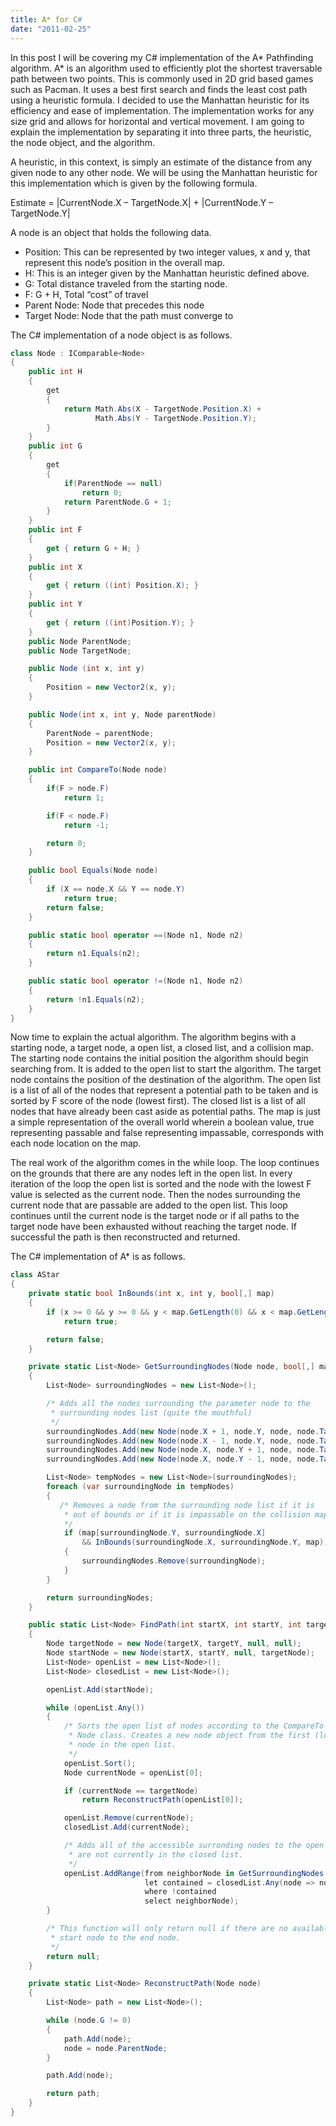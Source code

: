 ```yaml
---
title: A* for C#
date: "2011-02-25"
---
```


In this post I will be covering my C# implementation of the A* Pathfinding algorithm. A* is an algorithm used to efficiently plot the shortest traversable path between two points. This is commonly used in 2D grid based games such as Pacman. It uses a best first search and finds the least cost path using a heuristic formula. I decided to use the Manhattan heuristic for its efficiency and ease of implementation. The implementation works for any size grid and allows for horizontal and vertical movement. I am going to explain the implementation by separating it into three parts, the heuristic, the node object, and the algorithm.

A heuristic, in this context, is simply an estimate of the distance from any given node to any other node. We will be using the Manhattan heuristic for this implementation which is given by the following formula.

Estimate = |CurrentNode.X – TargetNode.X| + |CurrentNode.Y – TargetNode.Y|

A node is an object that holds the following data.

* Position: This can be represented by two integer values, x and y, that represent this node’s position in the overall map.
* H: This is an integer given by the Manhattan heuristic defined above.
* G: Total distance traveled from the starting node.
* F: G + H, Total “cost” of travel
* Parent Node: Node that precedes this node
* Target Node: Node that the path must converge to

The C# implementation of a node object is as follows.

```csharp
class Node : IComparable<Node>
{
    public int H
    {
        get
        {
            return Math.Abs(X - TargetNode.Position.X) +
                   Math.Abs(Y - TargetNode.Position.Y);
        }
    }
    public int G
    {
        get
        {
            if(ParentNode == null)
                return 0;
            return ParentNode.G + 1;
        }
    }
    public int F
    {
        get { return G + H; }
    }
    public int X
    {
        get { return ((int) Position.X); }
    }
    public int Y
    {
        get { return ((int)Position.Y); }
    }
    public Node ParentNode;
    public Node TargetNode;

    public Node (int x, int y)
    {
        Position = new Vector2(x, y);
    }

    public Node(int x, int y, Node parentNode)
    {
        ParentNode = parentNode;
        Position = new Vector2(x, y);
    }

    public int CompareTo(Node node)
    {
        if(F > node.F)
            return 1;

        if(F < node.F)
            return -1;

        return 0;
    }

    public bool Equals(Node node)
    {
        if (X == node.X && Y == node.Y)
            return true;
        return false;
    }

    public static bool operator ==(Node n1, Node n2)
    {
        return n1.Equals(n2);
    }

    public static bool operator !=(Node n1, Node n2)
    {
        return !n1.Equals(n2);
    }
}
```


Now time to explain the actual algorithm. The algorithm begins with a starting node, a target node, a open list, a closed list, and a collision map. The starting node contains the initial position the algorithm should begin searching from. It is added to the open list to start the algorithm. The target node contains the position of the destination of the algorithm.  The open list is a list of all of the nodes that represent a potential path to be taken and is sorted by F score of the node (lowest first). The closed list is a list of all nodes that have already been cast aside as potential paths. The map is just a simple representation of the overall world wherein a boolean value, true representing passable and false representing impassable, corresponds with each node location on the map.

The real work of the algorithm comes in the while loop. The loop continues on the grounds that there are any nodes left in the open list. In every iteration of the loop the open list is sorted and the node with the lowest F value is selected as the current node. Then the nodes surrounding the current node that are passable are added to the open list. This loop continues until the current node is the target node or if all paths to the target node have been exhausted without reaching the target node. If successful the path is then reconstructed and returned.

The C# implementation of A* is as follows.

```csharp
class AStar
{
    private static bool InBounds(int x, int y, bool[,] map)
    {
        if (x >= 0 && y >= 0 && y < map.GetLength(0) && x < map.GetLength(1))
            return true;

        return false;
    }

    private static List<Node> GetSurroundingNodes(Node node, bool[,] map)
    {
        List<Node> surroundingNodes = new List<Node>();

        /* Adds all the nodes surrounding the parameter node to the
         * surrounding nodes list (quite the mouthful)
         */
        surroundingNodes.Add(new Node(node.X + 1, node.Y, node, node.TargetNode));
        surroundingNodes.Add(new Node(node.X - 1, node.Y, node, node.TargetNode));
        surroundingNodes.Add(new Node(node.X, node.Y + 1, node, node.TargetNode));
        surroundingNodes.Add(new Node(node.X, node.Y - 1, node, node.TargetNode));

        List<Node> tempNodes = new List<Node>(surroundingNodes);
        foreach (var surroundingNode in tempNodes)
        {
           /* Removes a node from the surrounding node list if it is
            * out of bounds or if it is impassable on the collision map
            */
            if (map[surroundingNode.Y, surroundingNode.X]
                && InBounds(surroundingNode.X, surroundingNode.Y, map))
            {
                surroundingNodes.Remove(surroundingNode);
            }
        }

        return surroundingNodes;
    }

    public static List<Node> FindPath(int startX, int startY, int targetX, int targetY, bool[,] map)
    {
        Node targetNode = new Node(targetX, targetY, null, null);
        Node startNode = new Node(startX, startY, null, targetNode);
        List<Node> openList = new List<Node>();
        List<Node> closedList = new List<Node>();

        openList.Add(startNode);

        while (openList.Any())
        {
            /* Sorts the open list of nodes according to the CompareTo method in the
             * Node class. Creates a new node object from the first (lowest f value)
             * node in the open list.
             */
            openList.Sort();
            Node currentNode = openList[0];

            if (currentNode == targetNode)
                return ReconstructPath(openList[0]);

            openList.Remove(currentNode);
            closedList.Add(currentNode);

            /* Adds all of the accessible surronding nodes to the open list if they
             * are not currently in the closed list.
             */
            openList.AddRange(from neighborNode in GetSurroundingNodes(currentNode, map)
                              let contained = closedList.Any(node => node == neighborNode)
                              where !contained
                              select neighborNode);
        }

        /* This function will only return null if there are no available paths from the
         * start node to the end node.
         */
        return null;
    }

    private static List<Node> ReconstructPath(Node node)
    {
        List<Node> path = new List<Node>();

        while (node.G != 0)
        {
            path.Add(node);
            node = node.ParentNode;
        }

        path.Add(node);

        return path;
    }
}
```
